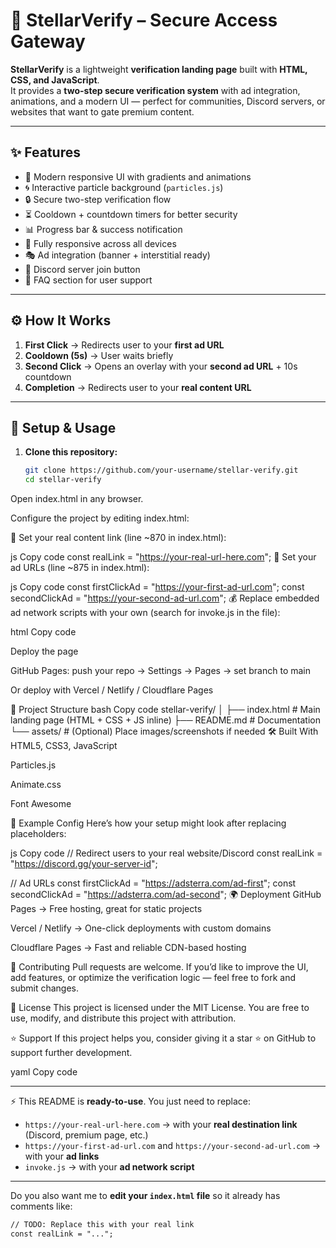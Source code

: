 # 🌌 StellarVerify – Secure Access Gateway

**StellarVerify** is a lightweight **verification landing page** built with **HTML, CSS, and JavaScript**.  
It provides a **two-step secure verification system** with ad integration, animations, and a modern UI — perfect for communities, Discord servers, or websites that want to gate premium content.

---

## ✨ Features
- 🎨 Modern responsive UI with gradients and animations
- 🌀 Interactive particle background (`particles.js`)
- 🔒 Secure two-step verification flow
- ⏳ Cooldown + countdown timers for better security
- 📊 Progress bar & success notification
- 📱 Fully responsive across all devices
- 🎭 Ad integration (banner + interstitial ready)
- 🤝 Discord server join button
- 💬 FAQ section for user support

---

## ⚙️ How It Works
1. **First Click** → Redirects user to your **first ad URL**  
2. **Cooldown (5s)** → User waits briefly  
3. **Second Click** → Opens an overlay with your **second ad URL** + 10s countdown  
4. **Completion** → Redirects user to your **real content URL**

---

## 🚀 Setup & Usage

1. **Clone this repository:**
   ```bash
   git clone https://github.com/your-username/stellar-verify.git
   cd stellar-verify
Open index.html in any browser.

Configure the project by editing index.html:

🔗 Set your real content link (line ~870 in index.html):

js
Copy code
const realLink = "https://your-real-url-here.com";
📢 Set your ad URLs (line ~875 in index.html):

js
Copy code
const firstClickAd = "https://your-first-ad-url.com";
const secondClickAd = "https://your-second-ad-url.com";
💰 Replace embedded ad network scripts with your own (search for invoke.js in the file):

html
Copy code
<script type="text/javascript" src="https://your-ad-network.com/invoke.js"></script>
Deploy the page

GitHub Pages: push your repo → Settings → Pages → set branch to main

Or deploy with Vercel / Netlify / Cloudflare Pages

📂 Project Structure
bash
Copy code
stellar-verify/
│
├── index.html        # Main landing page (HTML + CSS + JS inline)
├── README.md         # Documentation
└── assets/           # (Optional) Place images/screenshots if needed
🛠️ Built With
HTML5, CSS3, JavaScript

Particles.js

Animate.css

Font Awesome

📌 Example Config
Here’s how your setup might look after replacing placeholders:

js
Copy code
// Redirect users to your real website/Discord
const realLink = "https://discord.gg/your-server-id";

// Ad URLs
const firstClickAd = "https://adsterra.com/ad-first";
const secondClickAd = "https://adsterra.com/ad-second";
🌍 Deployment
GitHub Pages → Free hosting, great for static projects

Vercel / Netlify → One-click deployments with custom domains

Cloudflare Pages → Fast and reliable CDN-based hosting

🤝 Contributing
Pull requests are welcome.
If you’d like to improve the UI, add features, or optimize the verification logic — feel free to fork and submit changes.

📜 License
This project is licensed under the MIT License.
You are free to use, modify, and distribute this project with attribution.

⭐ Support
If this project helps you, consider giving it a star ⭐ on GitHub to support further development.

yaml
Copy code

---

⚡ This README is **ready-to-use**. You just need to replace:  
- `https://your-real-url-here.com` → with your **real destination link** (Discord, premium page, etc.)  
- `https://your-first-ad-url.com` and `https://your-second-ad-url.com` → with your **ad links**  
- `invoke.js` → with your **ad network script**  

---

Do you also want me to **edit your `index.html` file** so it already has comments like:  
```html
// TODO: Replace this with your real link
const realLink = "...";
